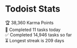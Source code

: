 
# Todoist Stats

<!-- TODO-IST:START -->
🏆  38,360 Karma Points           
🌸  Completed 11 tasks today           
✅  Completed 14,946 tasks so far           
⏳  Longest streak is 209 days
<!-- TODO-IST:END -->

